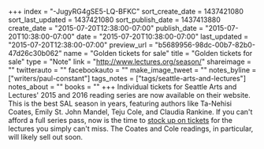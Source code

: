 +++
index = "-JugyRG4gSE5-LQ-BFKC"
sort_create_date = 1437421080
sort_last_updated = 1437421080
sort_publish_date = 1437413880
create_date = "2015-07-20T12:38:00-07:00"
publish_date = "2015-07-20T10:38:00-07:00"
date = "2015-07-20T10:38:00-07:00"
last_updated = "2015-07-20T12:38:00-07:00"
preview_url = "b5689956-98dc-00b7-82b0-47d26c30b062"
name = "Golden tickets for sale"
title = "Golden tickets for sale"
type = "Note"
link = "http://www.lectures.org/season/"
shareimage = ""
twitterauto = ""
facebookauto = ""
make_image_tweet = ""
notes_byline = ["writers/paul-constant"]
tags_notes = ["tags/seattle-arts-and-lectures"]
notes_about = ""
books = ""
+++
Individual tickets for Seattle Arts and Lectures' 2015 and 2016 reading series are now available on their website. This is the best SAL season in years, featuring authors like Ta-Nehisi Coates, Emily St. John Mandel, Teju Cole, and Claudia Rankine. If you can't afford a full series pass, now is the time to [stock up on tickets](http://www.lectures.org/season/) for the lectures you simply can't miss. The Coates and Cole readings, in particular, will likely sell out soon.